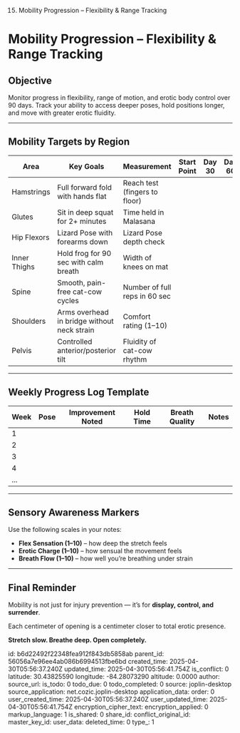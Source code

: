 15. Mobility Progression – Flexibility & Range Tracking

# Mobility Progression – Flexibility & Range Tracking

## Objective
Monitor progress in flexibility, range of motion, and erotic body control over 90 days. Track your ability to access deeper poses, hold positions longer, and move with greater erotic fluidity.

---

## Mobility Targets by Region
| Area | Key Goals | Measurement | Start Point | Day 30 | Day 60 | Day 90 |
|------|-----------|-------------|-------------|--------|--------|--------|
| Hamstrings | Full forward fold with hands flat | Reach test (fingers to floor) |         |        |        |        |
| Glutes | Sit in deep squat for 2+ minutes | Time held in Malasana |         |        |        |        |
| Hip Flexors | Lizard Pose with forearms down | Lizard Pose depth check |         |        |        |        |
| Inner Thighs | Hold frog for 90 sec with calm breath | Width of knees on mat |         |        |        |        |
| Spine | Smooth, pain-free cat-cow cycles | Number of full reps in 60 sec |         |        |        |        |
| Shoulders | Arms overhead in bridge without neck strain | Comfort rating (1–10) |         |        |        |        |
| Pelvis | Controlled anterior/posterior tilt | Fluidity of cat-cow rhythm |         |        |        |        |

---

## Weekly Progress Log Template
| Week | Pose | Improvement Noted | Hold Time | Breath Quality | Notes |
|------|------|--------------------|-----------|----------------|-------|
| 1    |      |                    |           |                |       |
| 2    |      |                    |           |                |       |
| 3    |      |                    |           |                |       |
| 4    |      |                    |           |                |       |
| ...  |      |                    |           |                |       |

---

## Sensory Awareness Markers
Use the following scales in your notes:
- **Flex Sensation (1–10)** – how deep the stretch feels
- **Erotic Charge (1–10)** – how sensual the movement feels
- **Breath Flow (1–10)** – how well you’re breathing under strain

---

## Final Reminder
Mobility is not just for injury prevention — it’s for **display, control, and surrender**.

Each centimeter of opening is a centimeter closer to total erotic presence.

**Stretch slow. Breathe deep. Open completely.**



id: b6d22492f22348fea912f843db5858ab
parent_id: 56056a7e96ee4ab086b6994513fbe6bd
created_time: 2025-04-30T05:56:37.240Z
updated_time: 2025-04-30T05:56:41.754Z
is_conflict: 0
latitude: 30.43825590
longitude: -84.28073290
altitude: 0.0000
author: 
source_url: 
is_todo: 0
todo_due: 0
todo_completed: 0
source: joplin-desktop
source_application: net.cozic.joplin-desktop
application_data: 
order: 0
user_created_time: 2025-04-30T05:56:37.240Z
user_updated_time: 2025-04-30T05:56:41.754Z
encryption_cipher_text: 
encryption_applied: 0
markup_language: 1
is_shared: 0
share_id: 
conflict_original_id: 
master_key_id: 
user_data: 
deleted_time: 0
type_: 1